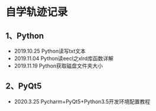 # 自学轨迹记录 
## 1、Python 


- 2019.10.25 Python读写txt文本 
- 2019.11.04 Python读eecl之xlrd库函数详解 
- 2019.11.19 Python获取磁盘文件夹大小 

## 2、PyQt5  
- 2020.3.25 Pycharm+PyQt5+Python3.5开发环境配置教程